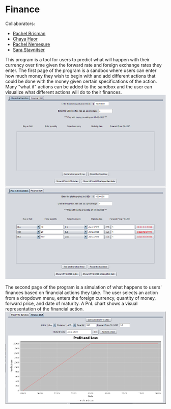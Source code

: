 ﻿# Finance
Collaborators:<br/>
- [Rachel Brisman](https://github.com/RachelBrisman)
- [Chaya Haor](https://github.com/ChayaHaor)
- [Rachel Nemesure](https://github.com/RachelRebecca)
- [Sara Stavnitser](https://github.com/sarastavnitser)

This program is a tool for users to predict what will happen with their currency over time given the forward rate and 
foreign exchange rates they enter. The first page of the program is a sandbox where users can enter how much money they 
wish to begin with and add different actions that could be done with the money given certain specifications of the action. 
Many "what if" actions can be added to the sandbox and the user can visualize what different 
actions will do to their finances.<br/>
![Sandbox tab before use](src/main/resources/images/sandboxBefore.png)
![Sandbox tab after use](src/main/resources/images/sandboxAfter.png)

The second page of the program is a simulation of what happens to users' finances based on 
financial actions they take. The user selects an action from a dropdown menu, enters the foreign currency, quantity of 
money, forward price, and date of maturity. A PnL chart shows a visual representation of the financial action.<br/>
![Finance tab](src/main/resources/images/finance.png)